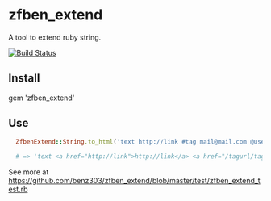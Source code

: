 # zfben_extend

A tool to extend ruby string.

[![Build Status](https://secure.travis-ci.org/benz303/zfben_extend.png)](http://travis-ci.org/benz303/zfben_extend)

## Install

  gem 'zfben_extend'

## Use

```ruby
  ZfbenExtend::String.to_html('text http://link #tag mail@mail.com @user text', tag_url: '/tagurl/', user_url: '/userurl/')
  
  # => 'text <a href="http://link">http://link</a> <a href="/tagurl/tag">#tag</a> <a href="mailto:mail@mail.com">mail@mail.com</a> <a href="/userurl/user">@user</a> text'
```

See more at https://github.com/benz303/zfben_extend/blob/master/test/zfben_extend_test.rb
